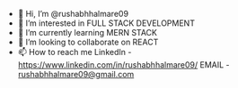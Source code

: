 - 👋 Hi, I’m @rushabhhalmare09
- 👀 I’m interested in FULL STACK DEVELOPMENT
- 🌱 I’m currently learning MERN STACK
- 💞️ I’m looking to collaborate on REACT 
- 📫 How to reach me         LinkedIn - https://www.linkedin.com/in/rushabhhalmare09/
                             EMAIL - rushabhhalmare09@gmail.com
<!---
rushabhhalmare09/rushabhhalmare09 is a ✨ special ✨ repository because its `README.md` (this file) appears on your GitHub profile.
You can click the Preview link to take a look at your changes.
--->
